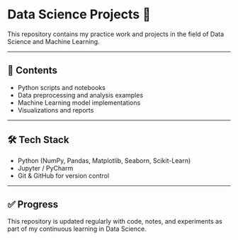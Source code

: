 # Data Science Projects 🚀

This repository contains my practice work and projects in the field of Data Science and Machine Learning.  

---

## 📂 Contents
- Python scripts and notebooks  
- Data preprocessing and analysis examples  
- Machine Learning model implementations  
- Visualizations and reports  

---

## 🛠️ Tech Stack
- Python (NumPy, Pandas, Matplotlib, Seaborn, Scikit-Learn)  
- Jupyter / PyCharm  
- Git & GitHub for version control  

---

## ✅ Progress
This repository is updated regularly with code, notes, and experiments as part of my continuous learning in Data Science.  

